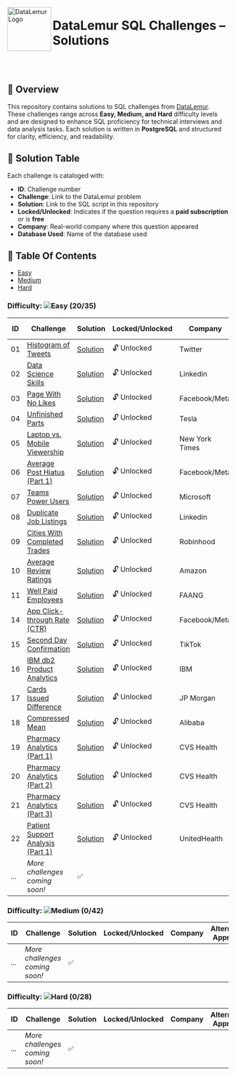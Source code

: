 <p align="left">
  <img src="https://datalemur.com/favicon.ico" alt="DataLemur Logo" width="100" align="left">
  <h1> DataLemur SQL Challenges – Solutions</h1>
</p>

<br><br>


## 📌 Overview  
This repository contains solutions to SQL challenges from [DataLemur](https://datalemur.com/). These challenges range across **Easy, Medium, and Hard** difficulty levels and are designed to enhance SQL proficiency for technical interviews and data analysis tasks. Each solution is written in **PostgreSQL** and structured for clarity, efficiency, and readability.  

## 📜 Solution Table  
Each challenge is cataloged with:  

- **ID**: Challenge number  
- **Challenge**: Link to the DataLemur problem  
- **Solution**: Link to the SQL script in this repository  
- **Locked/Unlocked**: Indicates if the question requires a **paid subscription** or is **free**  
- **Company**: Real-world company where this question appeared
- **Database Used**: Name of the database used 
## 📂 Table Of Contents

- [Easy](#easy)
- [Medium](#medium)
- [Hard](#hard)
### Difficulty: ![Easy](https://img.shields.io/badge/Difficulty-Easy-brightgreen) **(20/35)** 

| ID  | Challenge | Solution | Locked/Unlocked | Company | Database Used | 
|----|---------------------------------|-----------|----------------|---------|---------|
| 01  | [Histogram of Tweets](https://datalemur.com/questions/sql-histogram-tweets) | [Solution](https://github.com/Jayita11/SQLMastery_One-Stop_SQL_Interview_PrepHub/blob/main/DataLemur/Easy/01_Histogram_of_Tweets%20Solution.sql) | 🔓 Unlocked | Twitter | PostgreSQL 14 | 
| 02  | [Data Science Skills](https://datalemur.com/questions/matching-skills) | [Solution](https://github.com/Jayita11/SQLMastery_One-Stop_SQL_Interview_PrepHub/blob/main/DataLemur/Easy/02_Data_Science_Skills_Solution.sql) | 🔓 Unlocked | Linkedin | PostgreSQL 14 | 
| 03  | [Page With No Likes](https://datalemur.com/questions/sql-page-with-no-likes) | [Solution](https://github.com/Jayita11/SQLMastery_One-Stop_SQL_Interview_PrepHub/blob/main/DataLemur/Easy/03_Page_With_No_Likes_Solution.sql) | 🔓 Unlocked | Facebook/Meta | PostgreSQL 14 | 
| 04  | [Unfinished Parts](https://datalemur.com/questions/tesla-unfinished-parts) | [Solution](https://github.com/Jayita11/SQLMastery_One-Stop_SQL_Interview_PrepHub/blob/main/DataLemur/Easy/04_Unfinished_Parts_Solution.sql) | 🔓 Unlocked | Tesla | PostgreSQL 14 | 
| 05  | [Laptop vs. Mobile Viewership](https://datalemur.com/questions/laptop-mobile-viewership) | [Solution](https://github.com/Jayita11/SQLMastery_One-Stop_SQL_Interview_PrepHub/blob/main/DataLemur/Easy/05_Laptop_vs._Mobile_Viewership_Solution.sql) | 🔓 Unlocked | New York Times | PostgreSQL 14 | 
| 06  | [Average Post Hiatus (Part 1)](https://datalemur.com/questions/sql-average-post-hiatus-1) | [Solution](https://github.com/Jayita11/SQLMastery_One-Stop_SQL_Interview_PrepHub/blob/main/DataLemur/Easy/06_Average_Post_Hiatus_(Part%201)_Solution.sql) | 🔓 Unlocked | Facebook/Meta | PostgreSQL 14 | 
| 07  | [Teams Power Users](https://datalemur.com/questions/teams-power-users) | [Solution](https://github.com/Jayita11/SQLMastery_One-Stop_SQL_Interview_PrepHub/blob/main/DataLemur/Easy/07_Teams_Power_Users_Solution.sql) | 🔓 Unlocked | Microsoft | PostgreSQL 14 | 
| 08  | [Duplicate Job Listings](https://datalemur.com/questions/duplicate-job-listings) | [Solution](https://github.com/Jayita11/SQLMastery_One-Stop_SQL_Interview_PrepHub/blob/main/DataLemur/Easy/08_Duplicate_Job_Listings_Solution.sql) | 🔓 Unlocked | Linkedin | PostgreSQL 14 | 
| 09  | [Cities With Completed Trades](https://datalemur.com/questions/completed-trades) | [Solution](https://github.com/Jayita11/SQLMastery_One-Stop_SQL_Interview_PrepHub/blob/main/DataLemur/Easy/09_Cities_With_Completed_Trades_Solution.sql) | 🔓 Unlocked | Robinhood | PostgreSQL 14 | 
| 10  | [Average Review Ratings](https://datalemur.com/questions/sql-avg-review-ratings) | [Solution](https://github.com/Jayita11/SQLMastery_One-Stop_SQL_Interview_PrepHub/blob/main/DataLemur/Easy/10_Average_Review_Ratings_Solution.sql) | 🔓 Unlocked | Amazon | PostgreSQL 14 | 
| 11  | [Well Paid Employees](https://datalemur.com/questions/sql-well-paid-employees) | [Solution](https://github.com/Jayita11/SQLMastery_One-Stop_SQL_Interview_PrepHub/blob/main/DataLemur/Easy/11_Well_Paid_Employees_Solution.sql) | 🔓 Unlocked | FAANG | PostgreSQL 14 | 
| 14  | [App Click-through Rate (CTR)](https://datalemur.com/questions/click-through-rate) | [Solution](https://github.com/Jayita11/SQLMastery_One-Stop_SQL_Interview_PrepHub/blob/main/DataLemur/Easy/14_App_Click-through_Rate_(CTR)_Solution.sql) | 🔓 Unlocked | Facebook/Meta | PostgreSQL 14 | 
| 15  | [Second Day Confirmation](https://datalemur.com/questions/second-day-confirmation) | [Solution](https://github.com/Jayita11/SQLMastery_One-Stop_SQL_Interview_PrepHub/blob/main/DataLemur/Easy/15_Second_Day_Confirmation_Solution.sql) | 🔓 Unlocked | TikTok | PostgreSQL 14 | 
| 16  | [IBM db2 Product Analytics](https://datalemur.com/questions/sql-ibm-db2-product-analytics) | [Solution](https://github.com/Jayita11/SQLMastery_One-Stop_SQL_Interview_PrepHub/blob/main/DataLemur/Easy/16_IBM_db2_Product_Analytics_Solution.sql) | 🔓 Unlocked | IBM | PostgreSQL 14 | 
| 17  | [Cards Issued Difference](https://datalemur.com/questions/cards-issued-difference) | [Solution](https://github.com/Jayita11/SQLMastery_One-Stop_SQL_Interview_PrepHub/blob/main/DataLemur/Easy/17_Cards_Issued_Difference_Solution.sql) | 🔓 Unlocked | JP Morgan | PostgreSQL 14 | 
| 18  | [Compressed Mean](https://datalemur.com/questions/alibaba-compressed-mean) | [Solution](https://github.com/Jayita11/SQLMastery_One-Stop_SQL_Interview_PrepHub/blob/main/DataLemur/Easy/18_Compressed_Mean_Solution.sql) | 🔓 Unlocked | Alibaba | PostgreSQL 14 | 
| 19  | [Pharmacy Analytics (Part 1)](https://datalemur.com/questions/top-profitable-drugs) | [Solution](https://github.com/Jayita11/SQLMastery_One-Stop_SQL_Interview_PrepHub/blob/main/DataLemur/Easy/19_Pharmacy_Analytics_(Part%201)_Solution.sql) | 🔓 Unlocked | CVS Health | PostgreSQL 14 |
| 20  | [Pharmacy Analytics (Part 2)](https://datalemur.com/questions/non-profitable-drugs) | [Solution](https://github.com/Jayita11/SQLMastery_One-Stop_SQL_Interview_PrepHub/blob/main/DataLemur/Easy/20_Pharmacy_Analytics_(Part%202)_Solution.sql) | 🔓 Unlocked | CVS Health| PostgreSQL 14 |
| 21  | [Pharmacy Analytics (Part 3)](https://datalemur.com/questions/total-drugs-sales) | [Solution](https://github.com/Jayita11/SQLMastery_One-Stop_SQL_Interview_PrepHub/blob/main/DataLemur/Easy/21_Pharmacy_Analytics_(Part%203)_Solution.sql) | 🔓 Unlocked | CVS Health| PostgreSQL 14 |
| 22  | [Patient Support Analysis (Part 1)](https://datalemur.com/questions/frequent-callers) | [Solution](https://github.com/Jayita11/SQLMastery_One-Stop_SQL_Interview_PrepHub/blob/main/DataLemur/Easy/22_Patient_Support_Analysis_(Part%201)_Solution.sql) | 🔓 Unlocked | UnitedHealth | PostgreSQL 14 |
| ... | *More challenges coming soon!* | ✅ |

### Difficulty: ![Medium](https://img.shields.io/badge/Difficulty-Medium-brightgreen) **(0/42)** 
| ID  | Challenge | Solution | Locked/Unlocked | Company | Alternative Approach |
|----|---------------------------------|-----------|----------------|---------|----------------------|
| ... | *More challenges coming soon!* | ✅ |

### Difficulty: ![Hard](https://img.shields.io/badge/Difficulty-Hard-brightgreen) **(0/28)**  
| ID  | Challenge | Solution | Locked/Unlocked | Company | Alternative Approach |
|----|---------------------------------|-----------|----------------|---------|----------------------|
| ... | *More challenges coming soon!* | ✅ |




